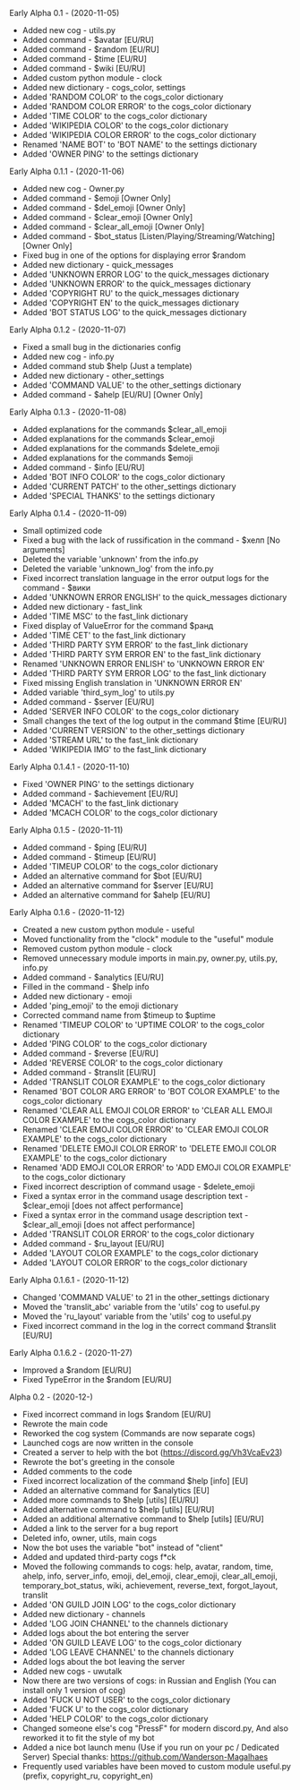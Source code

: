 Early Alpha 0.1 - (2020-11-05)
- Added new cog - utils.py
- Added command - $avatar [EU/RU]
- Added command - $random [EU/RU]
- Added command - $time [EU/RU]
- Added command - $wiki [EU/RU]
- Added custom python module - clock
- Added new dictionary - cogs_color, settings
- Added 'RANDOM COLOR' to the cogs_color dictionary
- Added 'RANDOM COLOR ERROR' to the cogs_color dictionary
- Added 'TIME COLOR' to the cogs_color dictionary
- Added 'WIKIPEDIA COLOR' to the cogs_color dictionary
- Added 'WIKIPEDIA COLOR ERROR' to the cogs_color dictionary
- Renamed 'NAME BOT' to 'BOT NAME' to the settings dictionary
- Added 'OWNER PING' to the settings dictionary

Early Alpha 0.1.1 - (2020-11-06)
- Added new cog - Owner.py
- Added command - $emoji [Owner Only]
- Added command - $del_emoji [Owner Only]
- Added command - $clear_emoji [Owner Only]
- Added command - $clear_all_emoji [Owner Only]
- Added command - $bot_status [Listen/Playing/Streaming/Watching] [Owner Only]
- Fixed bug in one of the options for displaying error $random
- Added new dictionary - quick_messages
- Added 'UNKNOWN ERROR LOG' to the quick_messages dictionary
- Added 'UNKNOWN ERROR' to the quick_messages dictionary
- Added 'COPYRIGHT RU' to the quick_messages dictionary
- Added 'COPYRIGHT EN' to the quick_messages dictionary
- Added 'BOT STATUS LOG' to the quick_messages dictionary

Early Alpha 0.1.2 - (2020-11-07)
- Fixed a small bug in the dictionaries config
- Added new cog - info.py
- Added command stub $help (Just a template)
- Added new dictionary - other_settings
- Added 'COMMAND VALUE' to the other_settings dictionary
- Added command - $ahelp [EU/RU] [Owner Only]

Early Alpha 0.1.3 - (2020-11-08)
- Added explanations for the commands $clear_all_emoji
- Added explanations for the commands $clear_emoji
- Added explanations for the commands $delete_emoji
- Added explanations for the commands $emoji
- Added command - $info [EU/RU]
- Added 'BOT INFO COLOR' to the cogs_color dictionary
- Added 'CURRENT PATCH' to the other_settings dictionary
- Added 'SPECIAL THANKS' to the settings dictionary

Early Alpha 0.1.4 - (2020-11-09)
- Small optimized code
- Fixed a bug with the lack of russification in the command - $хелп [No arguments]
- Deleted the variable 'unknown' from the info.py
- Deleted the variable 'unknown_log' from the info.py
- Fixed incorrect translation language in the error output logs for the command - $вики
- Added 'UNKNOWN ERROR ENGLISH' to the quick_messages dictionary
- Added new dictionary - fast_link
- Added 'TIME MSC' to the fast_link dictionary
- Fixed display of ValueError for the command $ранд
- Added 'TIME CET' to the fast_link dictionary
- Added 'THIRD PARTY SYM ERROR' to the fast_link dictionary
- Added 'THIRD PARTY SYM ERROR EN' to the fast_link dictionary
- Renamed 'UNKNOWN ERROR ENLISH' to 'UNKNOWN ERROR EN'
- Added 'THIRD PARTY SYM ERROR LOG' to the fast_link dictionary
- Fixed missing English translation in 'UNKNOWN ERROR EN'
- Added variable 'third_sym_log' to utils.py
- Added command - $server [EU/RU]
- Added 'SERVER INFO COLOR' to the cogs_color dictionary
- Small changes the text of the log output in the command $time [EU/RU]
- Added 'CURRENT VERSION' to the other_settings dictionary
- Added 'STREAM URL' to the fast_link dictionary
- Added 'WIKIPEDIA IMG' to the fast_link dictionary

Early Alpha 0.1.4.1 - (2020-11-10)
- Fixed 'OWNER PING' to the settings dictionary
- Added command - $achievement [EU/RU]
- Added 'MCACH' to the fast_link dictionary
- Added 'MCACH COLOR' to the cogs_color dictionary

Early Alpha 0.1.5 - (2020-11-11)
- Added command - $ping [EU/RU]
- Added command - $timeup [EU/RU]
- Added 'TIMEUP COLOR' to the cogs_color dictionary
- Added an alternative command for $bot [EU/RU]
- Added an alternative command for $server [EU/RU]
- Added an alternative command for $ahelp [EU/RU]

Early Alpha 0.1.6 - (2020-11-12)
- Created a new custom python module - useful
- Moved functionality from the "clock" module to the "useful" module
- Removed custom python module - clock
- Removed unnecessary module imports in main.py, owner.py, utils.py, info.py
- Added command - $analytics [EU/RU]
- Filled in the command - $help info
- Added new dictionary - emoji
- Added 'ping_emoji' to the emoji dictionary
- Corrected command name from $timeup to $uptime
- Renamed 'TIMEUP COLOR' to 'UPTIME COLOR' to the cogs_color dictionary
- Added 'PING COLOR' to the cogs_color dictionary
- Added command - $reverse [EU/RU]
- Added 'REVERSE COLOR' to the cogs_color dictionary
- Added command - $translit [EU/RU]
- Added 'TRANSLIT COLOR EXAMPLE' to the cogs_color dictionary
- Renamed 'BOT COLOR ARG ERROR' to 'BOT COLOR EXAMPLE' to the cogs_color dictionary
- Renamed 'CLEAR ALL EMOJI COLOR ERROR' to 'CLEAR ALL EMOJI COLOR EXAMPLE' to the cogs_color dictionary
- Renamed 'CLEAR EMOJI COLOR ERROR' to 'CLEAR EMOJI COLOR EXAMPLE' to the cogs_color dictionary
- Renamed 'DELETE EMOJI COLOR ERROR' to 'DELETE EMOJI COLOR EXAMPLE' to the cogs_color dictionary
- Renamed 'ADD EMOJI COLOR ERROR' to 'ADD EMOJI COLOR EXAMPLE' to the cogs_color dictionary
- Fixed incorrect description of command usage - $delete_emoji
- Fixed a syntax error in the command usage description text - $clear_emoji [does not affect performance]
- Fixed a syntax error in the command usage description text - $clear_all_emoji [does not affect performance]
- Added 'TRANSLIT COLOR ERROR' to the cogs_color dictionary
- Added command - $ru_layout [EU/RU]
- Added 'LAYOUT COLOR EXAMPLE' to the cogs_color dictionary
- Added 'LAYOUT COLOR ERROR' to the cogs_color dictionary

Early Alpha 0.1.6.1 - (2020-11-12)
- Changed 'COMMAND VALUE' to 21 in the other_settings dictionary
- Moved the 'translit_abc' variable from the 'utils' cog to useful.py
- Moved the 'ru_layout' variable from the 'utils' cog to useful.py
- Fixed incorrect command in the log in the correct command $translit [EU/RU]

Early Alpha 0.1.6.2 - (2020-11-27)
- Improved a $random [EU/RU]
- Fixed TypeError in the $random [EU/RU]

Alpha 0.2 - (2020-12-)
- Fixed incorrect command in logs $random [EU/RU]
- Rewrote the main code
- Reworked the cog system (Commands are now separate cogs)
- Launched cogs are now written in the console
- Created a server to help with the bot (https://discord.gg/Vh3VcaEv23)
- Rewrote the bot's greeting in the console
- Added comments to the code
- Fixed incorrect localization of the command $help [info] [EU]
- Added an alternative command for $analytics [EU]
- Added more commands to $help [utils] [EU/RU]
- Added alternative command to $help [utils] [EU/RU]
- Added an additional alternative command to $help [utils] [EU/RU]
- Added a link to the server for a bug report
- Deleted info, owner, utils, main cogs
- Now the bot uses the variable "bot" instead of "client"
- Added and updated third-party сogs f*ck
- Moved the following commands to cogs: help, avatar, random, time, ahelp, info, server_info, emoji, del_emoji, clear_emoji, clear_all_emoji, temporary_bot_status, wiki, achievement, reverse_text, forgot_layout, translit
- Added 'ON GUILD JOIN LOG' to the cogs_color dictionary
- Added new dictionary - channels
- Added 'LOG JOIN CHANNEL' to the channels dictionary
- Added logs about the bot entering the server
- Added 'ON GUILD LEAVE LOG' to the cogs_color dictionary
- Added 'LOG LEAVE CHANNEL' to the channels dictionary
- Added logs about the bot leaving the server
- Added new cogs - uwutalk
- Now there are two versions of cogs: in Russian and English (You can install only 1 version of cog)
- Added 'FUCK U NOT USER' to the cogs_color dictionary
- Added 'FUCK U' to the cogs_color dictionary
- Added 'HELP COLOR' to the cogs_color dictionary
- Changed someone else's cog "PressF" for modern discord.py, And also reworked it to fit the style of my bot
- Added a nice bot launch menu (Use if you run on your pc / Dedicated Server) Special thanks: https://github.com/Wanderson-Magalhaes
- Frequently used variables have been moved to custom module useful.py  (prefix, copyright_ru, copyright_en)